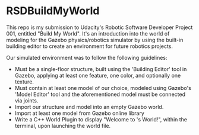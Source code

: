 # RSDBuildMyWorld

This repo is my submission to Udacity's Robotic Software Developer Project 001, entitled "Build My World". It's an introduction into the world of modeling for the Gazebo physics/robotics simulator by using the built-in building editor to create an environment for future robotics projects.

Our simulated environment was to follow the following guidelines:
  * Must be a single-floor structure, built using the 'Building Editor' tool in Gazebo, applying at least one feature, one color, and optionally one texture.
  * Must contain at least one model of our choice, modeled using Gazebo's 'Model Editor' tool and the aforementioned model must be connected via joints.
  * Import our structure and model into an empty Gazebo world.
  * Import at least one model from Gazebo online library
  * Write a C++ World Plugin to display "Welcome to 's World!", within the terminal, upon launching the world file.
